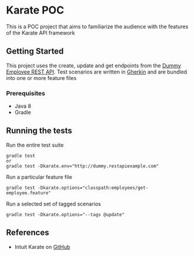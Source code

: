 # Karate POC

This is a POC project that aims to familiarize the audience with the features of the Karate API framework

## Getting Started

This project uses the create, update and get endpoints from the [Dummy Employee REST API](http://dummy.restapiexample.com/).
Test scenarios are written in [Gherkin](https://cucumber.io/docs/gherkin/reference/) 
and are bundled into one or more feature files 

### Prerequisites

* Java 8
* Gradle

## Running the tests

Run the entire test suite
```
gradle test
or
gradle test -Dkarate.env="http://dummy.restapiexample.com"
```

Run a particular feature file
```
gradle test -Dkarate.options="classpath:employees/get-employee.feature"
```

Run a selected set of tagged scenarios
```
gradle test -Dkarate.options="--tags @update"
```


## References

* Intuit Karate on [GitHub](https://github.com/intuit/karate)